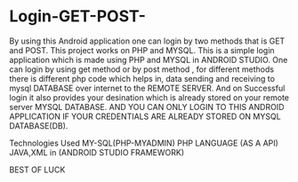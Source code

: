 # Login-GET-POST-
By using this Android application one can login by two methods that is GET and POST. This project works on PHP and MYSQL.
This is a simple login application which is made using PHP and MYSQL in ANDROID STUDIO.
One can login by using get method or  by post method , 
for different methods there is different php code which helps in,
data sending and receiving to mysql DATABASE over internet to the REMOTE SERVER.
And on Successful login it also provides your desination which is already stored on  your remote server MYSQL DATABASE.
AND YOU CAN ONLY LOGIN TO THIS ANDROID APPLICATION IF YOUR CREDENTIALS ARE ALREADY STORED ON MYSQL DATABASE(DB).



Technologies Used
  MY-SQL(PHP-MYADMIN)
  PHP LANGUAGE (AS A API)
  JAVA,XML in (ANDROID STUDIO FRAMEWORK)
  

BEST OF LUCK
